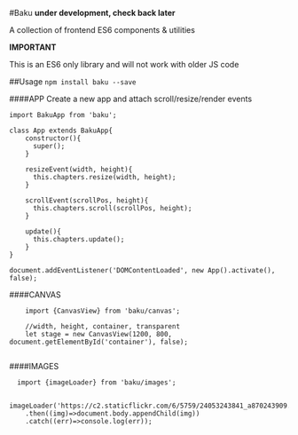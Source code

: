 #Baku
**under development, check back later**

A collection of frontend ES6 components & utilities

**IMPORTANT**

This is an ES6 only library and will not work with older JS code

##Usage
`npm install baku --save`

####APP
Create a new app and attach scroll/resize/render events

```
import BakuApp from 'baku';

class App extends BakuApp{
    constructor(){
      super();
    }

    resizeEvent(width, height){
      this.chapters.resize(width, height);
    }

    scrollEvent(scrollPos, height){
      this.chapters.scroll(scrollPos, height);
    }

    update(){
      this.chapters.update();
    }
}

document.addEventListener('DOMContentLoaded', new App().activate(), false);

```

####CANVAS
```
	import {CanvasView} from 'baku/canvas';

	//width, height, container, transparent
	let stage = new CanvasView(1200, 800, document.getElementById('container'), false);


```

####IMAGES
```
  import {imageLoader} from 'baku/images';

  imageLoader('https://c2.staticflickr.com/6/5759/24053243841_a870243909.jpg')
    .then((img)=>document.body.appendChild(img))
    .catch((err)=>console.log(err));
```
